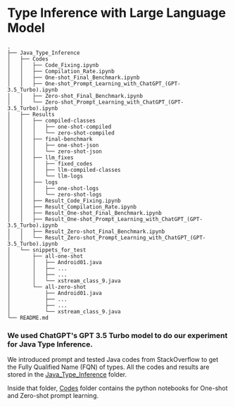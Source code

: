 # Type Inference with Large Language Model

```
.
├── Java_Type_Inference
│   ├── Codes
│   │   ├── Code_Fixing.ipynb
│   │   ├── Compilation_Rate.ipynb
│   │   ├── One-shot_Final_Benchmark.ipynb
│   │   ├── One-shot_Prompt_Learning_with_ChatGPT_(GPT-3.5_Turbo).ipynb
│   │   ├── Zero-shot_Final_Benchmark.ipynb
│   │   └── Zero-shot_Prompt_Learning_with_ChatGPT_(GPT-3.5_Turbo).ipynb
│   ├── Results
│   │   ├── compiled-classes
│   │   │   ├── one-shot-compiled
│   │   │   └── zero-shot-compiled
│   │   ├── final-benchmark
│   │   │   ├── one-shot-json
│   │   │   └── zero-shot-json
│   │   ├── llm_fixes
│   │   │   ├── fixed_codes
│   │   │   ├── llm-compiled-classes
│   │   │   └── llm-logs
│   │   ├── logs
│   │   │   ├── one-shot-logs
│   │   │   └── zero-shot-logs
│   │   ├── Result_Code_Fixing.ipynb
│   │   ├── Result_Compilation_Rate.ipynb
│   │   ├── Result_One-shot_Final_Benchmark.ipynb
│   │   ├── Result_One-shot_Prompt_Learning_with_ChatGPT_(GPT-3.5_Turbo).ipynb
│   │   ├── Result_Zero-shot_Final_Benchmark.ipynb
│   │   └── Result_Zero-shot_Prompt_Learning_with_ChatGPT_(GPT-3.5_Turbo).ipynb
│   └── snippets_for_test
│       ├── all-one-shot
│       │   ├── Android01.java
│       │   ├── ...
│       │   ├── ...
│       │   └── xstream_class_9.java
│       └── all-zero-shot
│           ├── Android01.java
│           ├── ...
│           ├── ...
│           └── xstream_class_9.java
└── README.md
```
### We used ChatGPT's GPT 3.5 Turbo model to do our experiment for Java Type Inference.

We introduced prompt and tested Java codes from StackOverflow to get the Fully Qualified Name (FQN) of types. All the codes and results are stored in the [Java_Type_Inference](https://github.com/Azmain-Kabir-Swaran/Type_Inference_with_LLM/tree/main/Java_Type_Inference) folder.

Inside that folder, [Codes](https://github.com/Azmain-Kabir-Swaran/Type_Inference_with_LLM/tree/main/Java_Type_Inference/Codes) folder contains the python notebooks for One-shot and Zero-shot prompt learning.